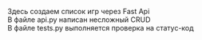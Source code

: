 Здесь создаем список игр через Fast Api <br />
В файле api.py написан несложный CRUD <br />
В файле tests.py выполняется проверка на статус-код <br />
